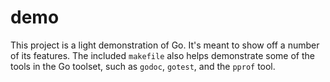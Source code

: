 # demo
This project is a light demonstration of Go. It's meant to show off a number of its features. The included `makefile` also helps demonstrate some of the tools in the Go toolset, such as `godoc`, `gotest`, and the `pprof` tool.
